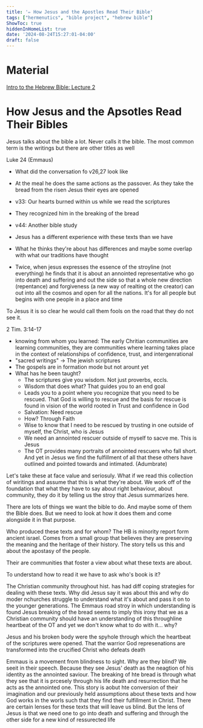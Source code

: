 ```yaml
---
title: '✏️ How Jesus and the Apostles Read Their Bible'
tags: ["hermenutics", "bible project", "hebrew bible"]
ShowToc: true
hiddenInHomeList: true
date: '2024-08-24T15:27:01-04:00'
draft: false
---
```

# Material
[Intro to the Hebrew Bible: Lecture 2](https://bibleproject.com/classroom/introduction-to-the-hebrew-bible/sessions/2)

# How Jesus and the Apsotles Read Their Bibles

Jesus talks about the bible a lot. Never calls it the bible. The most common term is the writings but there are other titles as well

Luke 24 (Emmaus)
- What did the conversation fo v26,27 look like
- At the meal he does the same actions as the passover. As they take the bread from the risen Jesus their eyes are opened
- v33: Our hearts burned within us while we read the scriptures
- They recognized him in the breaking of the bread
- v44: Another bible study

- Jesus has a different experience with these texts than we have
- What he thinks they're about has differences and maybe some overlap with what our traditions have thought
- Twice, when jesus expresses the essence of the stroyline (not everything) he finds that it is about an annointed representative who go into death and suffering and out the side so that a whole new direction (repentance) and forgiveness (a new way of realting ot the creator) can out into all the cosmos and open for all the nations. It's for all people but begins with one people in a place and time

To Jesus it is so clear he would call them fools on the road that they do not see it.


2 Tim. 3:14-17
- knowing from whom you learned: The early Chritian communities are learning communities, they are communities where learning takes place in the context of relationships of confidence, trust, and intergenrational
- "sacred writings" -> The jewish scriptures
- The gospels are in formation mode but not arount yet
- What has he been taught?
    - The scriptures give you wisdom. Not just proverbs, eccls.
    - Wisdom that does what? That guides you to an end goal
    - Leads you to a point where you recognize that you need to be rescued. That God is willing to rescue and the basis for rescue is found in vision of the world rooted in Trust and confidence in God
    - Salvation: Need rescue
    - How? Through Faith
    - Wise to know that I need to be rescued by trusting in one outside of myself, the Christ, who is Jesus
    - We need an annointed rescuer outside of myself to sacve me. This is Jesus
    - The OT provides many portraits of annointed rescuers who fall short. And yet in Jesus we find the fulfillment of all that these others have outlined and pointed towards and intimated. (Adumbrate)

Let's take these at face value and seriosuly. What if we read this collection of wiritings and assume that this is what they're about. We work off of the foundation that what they have to say about right behaviour, about community, they do it by telling us the stroy that Jesus summarizes here.

There are lots of things we want the bible to do. And maybe some of them the Bible does. But we need to look at how it does them and come alongside it in that purpose.

Who produced these texts and for whom? The HB is minority report form ancient israel. Comes from a small group that believes they are preserving the meaning and the heritage of their history. The story tells us this and about the apostasy of the people.

Their are communities that foster a view about what these texts are about.

To understand how to read it we have to ask who's book is it? 

The Christian community throughout hist. has had diff coping strategies for dealing with these texts. Why did Jesus say it was about this and why do moder nchurches struggle to understand what it's about and pass it on to the younger generations. The Emmaus road stroy in which understanding is found Jesus breaking of the bread seems to imply this irony that we as a Christian community should have an understanding of this throughline heartbeat of the OT and yet we don't know what to do with it... why?

Jesus and his broken body were the spyhole through which the heartbeat of the scriptures were opened. That the warrior God represenations are transformed into the crucified Christ who defeats death

Emmaus is a movement from blindness to sight. Why are they blind? We seeit in their speech. Because they see Jesus' death as the neagtion of his identity as the annointed saviour. The breaking of hte bread is through what they see that it is prcesely through his life death and resurrection that he acts as the annointed one. This story is aobut hte conversion of their imagination and our previously held assumptions about these texts and how God works in the worls such that they find their fulfillment in Christ. There are certain lenses for these texts that will leave us blind. But the lens of Jesus is that we need one to go into death and suffering and through the other side for a new kind of ressurected life

